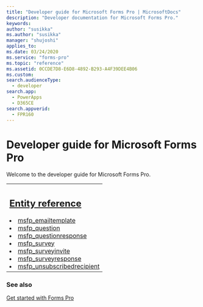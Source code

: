 ```yaml
---
title: "Developer guide for Microsoft Forms Pro | MicrosoftDocs"
description: "Developer documentation for Microsoft Forms Pro."
keywords: 
author: "susikka"
ms.author: "susikka"
manager: "shujoshi"
applies_to: 
ms.date: 03/24/2020
ms.service: "forms-pro"
ms.topic: "reference"
ms.assetid: 0CCDE7D8-E6D8-4892-B293-A4F39DEE4B06
ms.custom: 
search.audienceType: 
  - developer
search.app: 
  - PowerApps
  - D365CE
search.appverid:
  - FPR160
---
```

# Developer guide for Microsoft Forms Pro



Welcome to the developer guide for Microsoft Forms Pro.

<table>
<tr><td>
<h2><a href="forms-pro-reference.md">Entity reference</a></h2>
<li><a href="reference/entities/msfp_emailtemplate.md">msfp_emailtemplate</a></li>
<li><a href="reference/entities/msfp_question.md">msfp_question</a></li>
<li><a href="reference/entities/msfp_questionresponse.md">msfp_questionresponse</a></li>
<li><a href="reference/entities/msfp_survey.md">msfp_survey</a></li>
<li><a href="reference/entities/msfp_surveyinvite.md">msfp_surveyinvite</a></li>
<li><a href="reference/entities/msfp_surveyresponse.md">msfp_surveyresponse</a></li>
<li><a href="reference/entities/msfp_unsubscribedrecipient.md">msfp_unsubscribedrecipient</a></li>
</td></tr>
</table>

### See also

[Get started with Forms Pro](../get-started.md)
